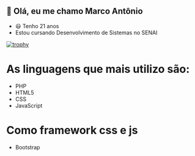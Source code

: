 ## 👋 Olá, eu me chamo Marco Antônio

- :smiley: Tenho 21 anos
- Estou cursando Desenvolvimento de Sistemas no SENAI

[![trophy](https://github-profile-trophy.vercel.app/?username=MarcoAntonioNobre&theme=dracula)](https://github.com/ryo-ma/github-MarcoAntonioNobre-trophy)


# As linguagens que mais utilizo são:

- PHP
- HTML5
- CSS
- JavaScript

# Como framework css e js

- Bootstrap
